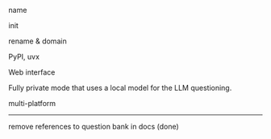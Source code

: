 name

init

rename & domain

PyPI, uvx

Web interface

Fully private mode that uses a local model for the LLM questioning.

multi-platform

----

remove references to question bank in docs (done)

